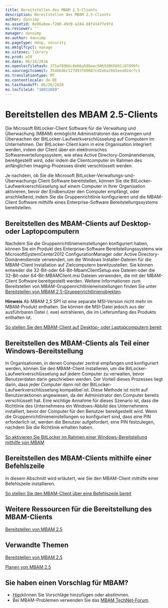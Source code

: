 ```yaml
---
title: Bereitstellen des MBAM 2.5-Clients
description: Bereitstellen des MBAM 2.5-Clients
author: dansimp
ms.assetid: 0a96a0ee-f280-49d9-a244-88f4147fe9fd
ms.reviewer: ''
manager: dansimp
ms.author: dansimp
ms.pagetype: mdop, security
ms.mktglfcycl: manage
ms.sitesec: library
ms.prod: w10
ms.date: 06/16/2016
ms.openlocfilehash: 375af8966c8e66a58baec5065d065891187899fc
ms.sourcegitcommit: 354664bc527d93f80687cd2eba70d1eea024c7c3
ms.translationtype: MT
ms.contentlocale: de-DE
ms.lasthandoff: 06/26/2020
ms.locfileid: "10811659"
---
```

# Bereitstellen des MBAM 2.5-Clients


Die Microsoft BitLocker-Client Software für die Verwaltung und Überwachung (MBAM) ermöglicht Administratoren das erzwingen und Überwachen der BitLocker-Laufwerkverschlüsselung auf Computern im Unternehmen. Der BitLocker-Client kann in eine Organisation integriert werden, indem der Client über ein elektronisches Softwareverteilungssystem, wie etwa Active Directory-Domänendienste, bereitgestellt wird, oder indem die Clientcomputer im Rahmen des anfänglichen Imaging-Prozesses direkt verschlüsselt werden.

Je nachdem, ob Sie die Microsoft BitLocker-Verwaltungs-und-Überwachungs Client Software bereitstellen, können Sie die BitLocker-Laufwerkverschlüsselung auf einem Computer in Ihrer Organisation aktivieren, bevor der Endbenutzer den Computer empfängt, oder anschließend, indem Sie die Gruppenrichtlinie konfigurieren und die MBAM-Client Software mithilfe eines Enterprise-Software Bereitstellungssystems bereitstellen.

## Bereitstellen des MBAM-Clients auf Desktop-oder Laptopcomputern


Nachdem Sie die Gruppenrichtlinieneinstellungen konfiguriert haben, können Sie ein Produkt des Enterprise-Software Bereitstellungssystems wie MicrosoftSystemCenter2012 ConfigurationManager oder Active Directory-Domänendienste verwenden, um die Windows Installer-Dateien für die MBAM-Client Installation auf Zielcomputern bereitzustellen. Sie können entweder die 32-Bit-oder 64-Bit-MbamClientSetup.exe Dateien oder die 32-Bit-oder 64-Bit-MBAMClient.msi Dateien verwenden, die mit der MBAM-Client Software bereitgestellt werden. Weitere Informationen zum Bereitstellen von MBAM-Gruppenrichtlinieneinstellungen finden Sie unter [Bereitstellen von MBAM 2,5-Gruppenrichtlinienobjekten](deploying-mbam-25-group-policy-objects.md).

**Hinweis**  Ab MBAM 2,5 SP1 ist eine separate MSI-Version nicht mehr im MBAM-Produkt enthalten. Sie können die MSI-Datei jedoch aus der ausführbaren Datei (. exe) extrahieren, die im Lieferumfang des Produkts enthalten ist.

 

[So stellen Sie den MBAM-Client auf Desktop- oder Laptopcomputern bereit](how-to-deploy-the-mbam-client-to-desktop-or-laptop-computers-mbam-25.md)

## Bereitstellen des MBAM-Clients als Teil einer Windows-Bereitstellung


In Organisationen, in denen Computer zentral empfangen und konfiguriert werden, können Sie den MBAM-Client installieren, um die BitLocker-Laufwerkverschlüsselung auf jedem Computer zu verwalten, bevor Benutzerdaten darin geschrieben werden. Der Vorteil dieses Prozesses liegt darin, dass jeder Computer dann mit der BitLocker-Laufwerkverschlüsselung kompatibel ist. Diese Methode ist nicht auf Benutzeraktionen angewiesen, da der Administrator den Computer bereits verschlüsselt hat. Eine wichtige Annahme für dieses Szenario ist, dass die Richtlinie des Unternehmens ein Windows-Abbild des Unternehmens installiert, bevor der Computer für den Benutzer bereitgestellt wird. Wenn die Gruppenrichtlinieneinstellungen so konfiguriert sind, dass eine PIN erforderlich ist, werden die Benutzer aufgefordert, eine PIN festzulegen, nachdem Sie die Richtlinie erhalten haben.

[So aktivieren Sie BitLocker im Rahmen einer Windows-Bereitstellung mithilfe von MBAM](how-to-enable-bitlocker-by-using-mbam-as-part-of-a-windows-deploymentmbam-25.md)

## Bereitstellen des MBAM-Clients mithilfe einer Befehlszeile


In diesem Abschnitt wird erläutert, wie Sie den MBAM-Client mithilfe einer Befehlszeile installieren.

[So stellen Sie den MBAM-Client über eine Befehlszeile bereit](how-to-deploy-the-mbam-client-by-using-a-command-line.md)

## Weitere Ressourcen für die Bereitstellung des MBAM-Clients


[Bereitstellen von MBAM 2.5](deploying-mbam-25.md)



## Verwandte Themen


[Bereitstellen von MBAM 2.5](deploying-mbam-25.md)

[Planen von MBAM 2.5](planning-for-mbam-25.md)

 
## Sie haben einen Vorschlag für MBAM?
- [Hier](http://mbam.uservoice.com/forums/268571-microsoft-bitlocker-administration-and-monitoring)können Sie Vorschläge hinzufügen oder abstimmen. 
- Bei MBAM-Problemen verwenden Sie das [MBAM TechNet-Forum](https://social.technet.microsoft.com/Forums/home?forum=mdopmbam).
 





